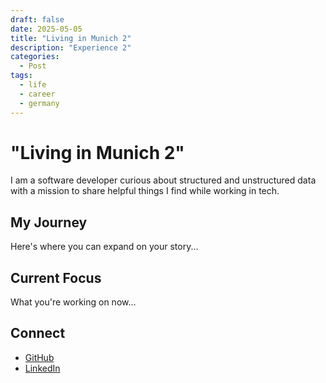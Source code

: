 ```yaml
---
draft: false
date: 2025-05-05
title: "Living in Munich 2"
description: "Experience 2"
categories:
  - Post
tags:
  - life
  - career
  - germany
---
```


# "Living in Munich 2"


I am a software developer curious about structured and unstructured data with a mission to share helpful things I find while working in tech.

<!-- more -->

## My Journey

Here's where you can expand on your story...

## Current Focus

What you're working on now...

## Connect

- [GitHub](https://github.com/yourusername)
- [LinkedIn](https://linkedin.com/in/yourusername)